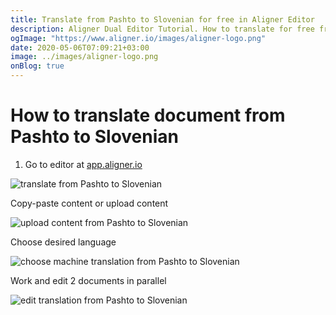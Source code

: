 ```yaml
---
title: Translate from Pashto to Slovenian for free in Aligner Editor
description: Aligner Dual Editor Tutorial. How to translate for free from Pashto to Slovenian. Aligner is multilingual document management platform. 
ogImage: "https://www.aligner.io/images/aligner-logo.png"
date: 2020-05-06T07:09:21+03:00
image: ../images/aligner-logo.png
onBlog: true
---
```


# How to translate document from Pashto to Slovenian

1. Go to editor at [app.aligner.io](https://app.aligner.io "Aligner App web page")

![translate from Pashto to Slovenian](../aligner-blank-editor.png "translate from Pashto to Slovenian")

Copy-paste content or upload content

![upload content from Pashto to Slovenian](../aligner-uploaded-document.png "upload content from Pashto to Slovenian")

Choose desired language

![choose machine translation from Pashto to Slovenian](../aligner-language-dropdown.png "choose machine translation from Pashto to Slovenian")

Work and edit 2 documents in parallel

![edit translation from Pashto to Slovenian](../aligner-double-sitded-editor.png "edit translation from Pashto to Slovenian")

